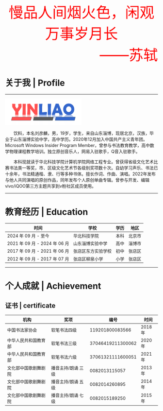 <div align=center><font color="red" size=20>慢品人间烟火色，闲观万事岁月长</font></div>

<div align=right><font color="red" size=20>——苏轼</font></div>

# 关于我 | Profile
----------------------------------
<img src="1.png" width = "50%" />

&emsp;&emsp;饮料，本名刘彦麟，男，19岁，学生，来自山东淄博，现居北京，汉族，毕业于山东淄博实验中学，高中学历。2020年12月加入中国共产主义青年团。Microsoft Windows Insider Program Member，曾参与书法教育教学，高中数学物理课程教学培训。独立原创音乐人，网易入驻歌手，Q音入驻歌手。

&emsp;&emsp;本科现就读于华北科技学院计算机学院网络工程专业。曾获得省级文化艺术比赛书法类一等奖，市、区级文化艺术节各级别奖项数十次。自幼学习声乐、书法已十余年，书法精通楷、隶、行等多种书体。擅长作词、作曲、演唱。2022年发布与他人共同演唱的原创作品，同年发布个人原创单曲专辑。曾参与开发、编辑vivo/iQOO第三方主题共享到v粉社区成员使用。

----------------------------------
# 教育经历 | Education

**时间** | **学校** | **学历** | **地区**  
--- | --- | --- | ---
2024 年 09 月 - 至今 | 华北科技学院 | 本科 | 北京市
2021 年 09 月 - 2024 年 06 月 | 山东淄博实验中学 | 高中 | 淄博市
2017 年 09 月 - 2021 年 06 月 | 张店区东方实验学校 | 初中 | 张店区
2012 年 09 月 - 2017 年 07 月 | 张店区柳泉小学 | 小学 | 张店区

----------------------------------
# 个人成就 | Achievement

## 证书 | certificate

**机构** | **奖项** | **编号** | **时间**  
--- | --- | --- | ---
中国书法家协会 | 软笔书法四级 | 119201800083566 | 2018年
中华人民共和国教育部 | 软笔书法三级 | 37046419211300062 | 2020年
中华人民共和国教育部 | 软笔书法六级 | 37061321111600051 | 2021年
文化部中国歌剧舞剧院 | 播音主持/朗诵 三级 | 0082013115057 | 2013年
文化部中国歌剧舞剧院 | 播音主持/朗诵 五级 | 0082014260895 | 2014年
文化部中国歌剧舞剧院 | 播音主持/朗诵 七级 | 0082015189250 | 2015年
